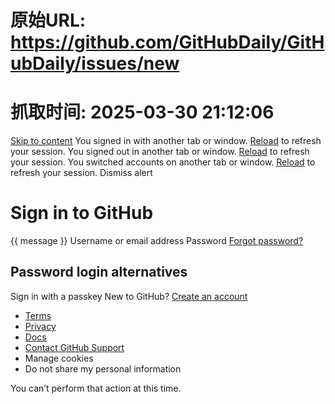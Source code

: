 # 原始URL: https://github.com/GitHubDaily/GitHubDaily/issues/new

# 抓取时间: 2025-03-30 21:12:06

[Skip to content](https://github.com/GitHubDaily/GitHubDaily/issues/new#start-of-content)
[ ](https://github.com/)
You signed in with another tab or window. [Reload](https://github.com/GitHubDaily/GitHubDaily/issues/new) to refresh your session. You signed out in another tab or window. [Reload](https://github.com/GitHubDaily/GitHubDaily/issues/new) to refresh your session. You switched accounts on another tab or window. [Reload](https://github.com/GitHubDaily/GitHubDaily/issues/new) to refresh your session. Dismiss alert
# Sign in to GitHub
{{ message }}
Username or email address 
Password  [Forgot password?](https://github.com/password_reset)
## Password login alternatives
Sign in with a passkey
New to GitHub? [Create an account](https://github.com/signup?return_to=https%3A%2F%2Fgithub.com%2FGitHubDaily%2FGitHubDaily%2Fissues%2Fnew&source=login)
  * [Terms](https://docs.github.com/site-policy/github-terms/github-terms-of-service)
  * [Privacy](https://docs.github.com/site-policy/privacy-policies/github-privacy-statement)
  * [Docs](https://docs.github.com)
  * [Contact GitHub Support](https://support.github.com)
  * Manage cookies 
  * Do not share my personal information 


You can’t perform that action at this time. 
